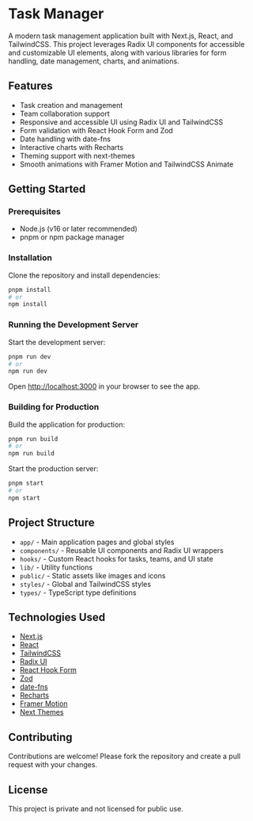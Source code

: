 # Task Manager

A modern task management application built with Next.js, React, and TailwindCSS. This project leverages Radix UI components for accessible and customizable UI elements, along with various libraries for form handling, date management, charts, and animations.

## Features

- Task creation and management
- Team collaboration support
- Responsive and accessible UI using Radix UI and TailwindCSS
- Form validation with React Hook Form and Zod
- Date handling with date-fns
- Interactive charts with Recharts
- Theming support with next-themes
- Smooth animations with Framer Motion and TailwindCSS Animate

## Getting Started

### Prerequisites

- Node.js (v16 or later recommended)
- pnpm or npm package manager

### Installation

Clone the repository and install dependencies:

```bash
pnpm install
# or
npm install
```

### Running the Development Server

Start the development server:

```bash
pnpm run dev
# or
npm run dev
```

Open [http://localhost:3000](http://localhost:3000) in your browser to see the app.

### Building for Production

Build the application for production:

```bash
pnpm run build
# or
npm run build
```

Start the production server:

```bash
pnpm start
# or
npm start
```

## Project Structure

- `app/` - Main application pages and global styles
- `components/` - Reusable UI components and Radix UI wrappers
- `hooks/` - Custom React hooks for tasks, teams, and UI state
- `lib/` - Utility functions
- `public/` - Static assets like images and icons
- `styles/` - Global and TailwindCSS styles
- `types/` - TypeScript type definitions

## Technologies Used

- [Next.js](https://nextjs.org/)
- [React](https://reactjs.org/)
- [TailwindCSS](https://tailwindcss.com/)
- [Radix UI](https://www.radix-ui.com/)
- [React Hook Form](https://react-hook-form.com/)
- [Zod](https://zod.dev/)
- [date-fns](https://date-fns.org/)
- [Recharts](https://recharts.org/)
- [Framer Motion](https://www.framer.com/motion/)
- [Next Themes](https://github.com/pacocoursey/next-themes)

## Contributing

Contributions are welcome! Please fork the repository and create a pull request with your changes.

## License

This project is private and not licensed for public use.
